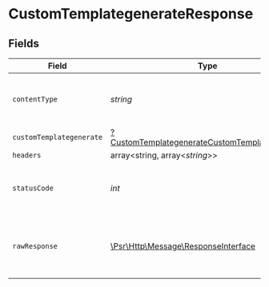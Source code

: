 # CustomTemplategenerateResponse


## Fields

| Field                                                                                                                    | Type                                                                                                                     | Required                                                                                                                 | Description                                                                                                              |
| ------------------------------------------------------------------------------------------------------------------------ | ------------------------------------------------------------------------------------------------------------------------ | ------------------------------------------------------------------------------------------------------------------------ | ------------------------------------------------------------------------------------------------------------------------ |
| `contentType`                                                                                                            | *string*                                                                                                                 | :heavy_check_mark:                                                                                                       | HTTP response content type for this operation                                                                            |
| `customTemplategenerate`                                                                                                 | [?CustomTemplategenerateCustomTemplategenerate](../../models/operations/CustomTemplategenerateCustomTemplategenerate.md) | :heavy_minus_sign:                                                                                                       | OK                                                                                                                       |
| `headers`                                                                                                                | array<string, array<*string*>>                                                                                           | :heavy_minus_sign:                                                                                                       | N/A                                                                                                                      |
| `statusCode`                                                                                                             | *int*                                                                                                                    | :heavy_check_mark:                                                                                                       | HTTP response status code for this operation                                                                             |
| `rawResponse`                                                                                                            | [\Psr\Http\Message\ResponseInterface](https://www.php-fig.org/psr/psr-7/#33-psrhttpmessageresponseinterface)             | :heavy_minus_sign:                                                                                                       | Raw HTTP response; suitable for custom response parsing                                                                  |